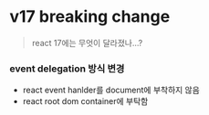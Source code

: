 # v17 breaking change

> react 17에는 무엇이 달라졌나...?

### event delegation 방식 변경

- react event hanlder를 document에 부착하지 않음
- react root dom container에 부탁함
  ![<img src="https://reactjs.org/static/bb4b10114882a50090b8ff61b3c4d0fd/21cdd/react_17_delegation.png">](https://reactjs.org/static/bb4b10114882a50090b8ff61b3c4d0fd/21cdd/react_17_delegation.png)
